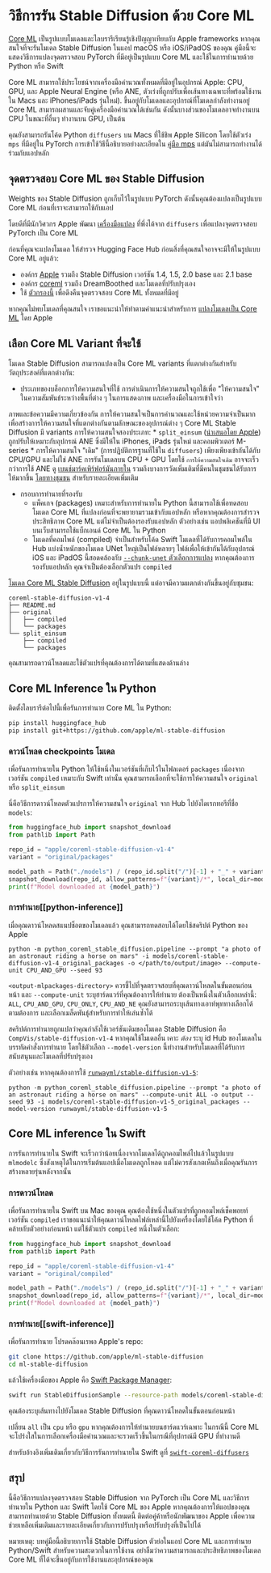 <!--Copyright 2023 The HuggingFace Team. All rights reserved.

Licensed under the Apache License, Version 2.0 (the "License"); you may not use this file except in compliance with
the License. You may obtain a copy of the License at

http://www.apache.org/licenses/LICENSE-2.0

Unless required by applicable law or agreed to in writing, software distributed under the License is distributed on
an "AS IS" BASIS, WITHOUT WARRANTIES OR CONDITIONS OF ANY KIND, either express or implied. See the License for the
specific language governing permissions and limitations under the License.
-->

# วิธีการรัน Stable Diffusion ด้วย Core ML

[Core ML](https://developer.apple.com/documentation/coreml) เป็นรูปแบบโมเดลและไลบรารีเรียนรู้เชิงปัญญาเทียบกับ Apple frameworks หากคุณสนใจที่จะรันโมเดล Stable Diffusion ในแอป macOS หรือ iOS/iPadOS ของคุณ คู่มือนี้จะแสดงวิธีการแปลงจุดตรวจสอบ PyTorch ที่มีอยู่เป็นรูปแบบ Core ML และใช้ในการทำนายด้วย Python หรือ Swift

Core ML สามารถใช้ประโยชน์จากเครื่องมือคำนวณทั้งหมดที่มีอยู่ในอุปกรณ์ Apple: CPU, GPU, และ Apple Neural Engine (หรือ ANE, ตัวเร่งที่ถูกปรับเพื่อเส้นทางเฉพาะที่พร้อมใช้งานใน Macs และ iPhones/iPads รุ่นใหม่). ขึ้นอยู่กับโมเดลและอุปกรณ์ที่โมเดลกำลังทำงานอยู่ Core ML สามารถผสานและจับคู่เครื่องมือคำนวณได้เช่นกัน ดังนั้นบางส่วนของโมเดลอาจทำงานบน CPU ในขณะที่อื่นๆ ทำงานบน GPU, เป็นต้น

<Tip>

คุณยังสามารถรันโค้ด Python `diffusers` บน Macs ที่ใช้ชิพ Apple Silicon โดยใช้ตัวเร่ง `mps` ที่มีอยู่ใน PyTorch การเข้าใช้วิธีนี้อธิบายอย่างละเอียดใน [คู่มือ mps](mps) แต่มันไม่สามารถทำงานได้ร่วมกับแอปหลัก

</Tip>

## จุดตรวจสอบ Core ML ของ Stable Diffusion

Weights ของ Stable Diffusion ถูกเก็บไว้ในรูปแบบ PyTorch ดังนั้นคุณต้องแปลงเป็นรูปแบบ Core ML ก่อนที่เราจะสามารถใช้กับแอป

โดยดีที่มีนักวิศวกร Apple พัฒนา [เครื่องมือแปลง](https://github.com/apple/ml-stable-diffusion#-converting-models-to-core-ml) ที่พึ่งได้จาก `diffusers` เพื่อแปลงจุดตรวจสอบ PyTorch เป็น Core ML

ก่อนที่คุณจะแปลงโมเดล ให้สำรวจ Hugging Face Hub ก่อนสิ่งที่คุณสนใจอาจจะมีให้ในรูปแบบ Core ML อยู่แล้ว:

- องค์กร [Apple](https://huggingface.co/apple) รวมถึง Stable Diffusion เวอร์ชัน 1.4, 1.5, 2.0 base และ 2.1 base
- องค์กร [coreml](https://huggingface.co/coreml) รวมถึง DreamBoothed และโมเดลที่ปรับปรุงเอง
- ใช้ [ตัวกรองนี้](https://huggingface.co/models?pipeline_tag=text-to-image&library=coreml&p=2&sort=likes) เพื่อดึงคืนจุดตรวจสอบ Core ML ทั้งหมดที่มีอยู่

หากคุณไม่พบโมเดลที่คุณสนใจ เราขอแนะนำให้ทำตามคำแนะนำสำหรับการ [แปลงโมเดลเป็น Core ML](https://github.com/apple/ml-stable-diffusion#-converting-models-to-core-ml) โดย Apple

## เลือก Core ML Variant ที่จะใช้

โมเดล Stable Diffusion สามารถแปลงเป็น Core ML variants ที่แตกต่างกันสำหรับวัตถุประสงค์ที่แตกต่างกัน:

- ประเภทของบล็อกการให้ความสนใจที่ใช้ การดำเนินการให้ความสนใจถูกใช้เพื่อ "ให้ความสนใจ" ในความสัมพันธ์ระหว่างพื้นที่ต่าง ๆ ในการแสดงภาพ และเครื่องมือในการเข้าใจว่า

ภาพและข้อความมีความเกี่ยวข้องกัน การให้ความสนใจเป็นการคำนวณและใช้หน่วยความจำเป็นมาก เพื่อสร้างการให้ความสนใจที่แตกต่างกันตามลักษณะของอุปกรณ์ต่าง ๆ Core ML Stable Diffusion มี variants การให้ความสนใจสองประเภท:
    * `split_einsum` ([นำเสนอโดย Apple](https://machinelearning.apple.com/research/neural-engine-transformers)) ถูกปรับให้เหมาะกับอุปกรณ์ ANE ซึ่งมีให้ใน iPhones, iPads รุ่นใหม่ และคอมพิวเตอร์ M-series
    * การให้ความสนใจ "เดิม" (การปฏิบัติการฐานที่ใช้ใน `diffusers`) เพียงเพียงเข้ากันได้กับ CPU/GPU และไม่ใช่ ANE การรันโมเดลบน CPU + GPU โดยใช้ `การให้ความสนใจเดิม` อาจจะเร็วกว่าการใช้ ANE ดู [เบนช์มาร์คเพิร์ฟอร์มันภายใน](https://huggingface.co/blog/fast-mac-diffusers#performance-benchmarks) รวมถึงบางการวัดเพิ่มเติมที่มีคนในชุมชนได้รับการให้มากขึ้น [โดยทางชุมชน](https://github.com/huggingface/swift-coreml-diffusers/issues/31) สำหรับรายละเอียดเพิ่มเติม

- กรอบการทำนายที่รองรับ
    * แพ็คเกจ (packages) เหมาะสำหรับการทำนายใน Python นี้สามารถใช้เพื่อทดสอบโมเดล Core ML ที่แปลงก่อนที่จะพยายามรวมเข้ากับแอปหลัก หรือหากคุณต้องการสำรวจประสิทธิภาพ Core ML แต่ไม่จำเป็นต้องรองรับแอปหลัก ตัวอย่างเช่น แอปพลิเคชันที่มี UI บนเว็บสามารถใช้แบ็กเอนด์ Core ML ใน Python
    * โมเดลที่คอมไพล์ (compiled) จำเป็นสำหรับโค้ด Swift โมเดลที่ได้รับการคอมไพล์ใน Hub แบ่งน้ำหนักของโมเดล UNet ใหญ่เป็นไฟล์หลายๆ ไฟล์เพื่อให้เข้ากันได้กับอุปกรณ์ iOS และ iPadOS นี้สอดคล้องกับ [`--chunk-unet` ตัวเลือกการแปลง](https://github.com/apple/ml-stable-diffusion#-converting-models-to-core-ml) หากคุณต้องการรองรับแอปหลัก คุณจำเป็นต้องเลือกตัวแปร `compiled`

[โมเดล Core ML Stable Diffusion](https://huggingface.co/apple/coreml-stable-diffusion-v1-4/tree/main) อยู่ในรูปแบบนี้ แต่อาจมีความแตกต่างกันขึ้นอยู่กับชุมชน:

```
coreml-stable-diffusion-v1-4
├── README.md
├── original
│   ├── compiled
│   └── packages
└── split_einsum
    ├── compiled
    └── packages
```

คุณสามารถดาวน์โหลดและใช้ตัวแปรที่คุณต้องการได้ตามที่แสดงด้านล่าง

## Core ML Inference ใน Python

ติดตั้งไลบรารีต่อไปนี้เพื่อรันการทำนาย Core ML ใน Python:

```bash
pip install huggingface_hub
pip install git+https://github.com/apple/ml-stable-diffusion
```

### ดาวน์โหลด checkpoints โมเดล

เพื่อรันการทำนายใน Python ให้ใช้หนึ่งในเวอร์ชันที่เก็บไว้ในโฟลเดอร์ `packages` เนื่องจากเวอร์ชัน `compiled` เหมาะกับ Swift เท่านั้น คุณสามารถเลือกที่จะใช้การให้ความสนใจ `original` หรือ `split_einsum`

นี่คือวิธีการดาวน์โหลดตัวแปรการให้ความสนใจ `original` จาก Hub ไปยังไดเรกทอรีที่ชื่อ `models`:

```Python
from huggingface_hub import snapshot_download
from pathlib import Path

repo_id = "apple/coreml-stable-diffusion-v1-4"
variant = "original/packages"

model_path = Path("./models") / (repo_id.split("/")[-1] + "_" + variant.replace("/", "_"))
snapshot_download(repo_id, allow_patterns=f"{variant}/*", local_dir=model_path, local_dir_use_symlinks=False)
print(f"Model downloaded at {model_path}")
```

### การทำนาย[[python-inference]]

เมื่อคุณดาวน์โหลดสแนปช็อตของโมเดลแล้ว คุณสามารถทดสอบได้โดยใช้สคริปต์ Python ของ Apple

```shell
python -m python_coreml_stable_diffusion.pipeline --prompt "a photo of an astronaut riding a horse on mars" -i models/coreml-stable-diffusion-v1-4_original_packages -o </path/to/output/image> --compute-unit CPU_AND_GPU --seed 93
```

`<output-mlpackages-directory>` ควรชี้ไปที่จุดตรวจสอบที่คุณดาวน์โหลดในขั้นตอนก่อนหน้า และ `--compute-unit` ระบุฮาร์ดแวร์ที่คุณต้องการให้ทำนาย ต้องเป็นหนึ่งในตัวเลือกเหล่านี้: `ALL`, `CPU_AND_GPU`, `CPU_ONLY`, `CPU_AND_NE` คุณยังสามารถระบุเส้นทางเอาท์พุททางเลือกได้ตามต้องการ และเลือกเมล็ดพันธุ์สำหรับการทำให้เล่นซ้ำได้

สคริปต์การทำนายถูกแปลว่าคุณกำลังใช้เวอร์ชันเดิมของโมเดล Stable Diffusion คือ `CompVis/stable-diffusion-v1-4` หากคุณใช้โมเดลอื่น เคาะ *ต้อง* ระบุ id Hub ของโมเดลในบรรทัดคำสั่งการทำนาย โดยใช้ตัวเลือก `--model-version` นี้ทำงานสำหรับโมเดลที่ได้รับการสนับสนุนและโมเดลที่ปรับปรุงเอง

ตัวอย่างเช่น หากคุณต้องการใช้ [`runwayml/stable-diffusion-v1-5`](https://huggingface.co/runwayml/stable-diffusion-v1-5):

```shell
python -m python_coreml_stable_diffusion.pipeline --prompt "a photo of an astronaut riding a horse on mars" --compute-unit ALL -o output --seed 93 -i models/coreml-stable-diffusion-v1-5_original_packages --model-version runwayml/stable-diffusion-v1-5
```

## Core ML inference ใน Swift

การรันการทำนายใน Swift จะเร็วกว่าน้อยเนื่องจากโมเดลได้ถูกคอมไพล์ไปแล้วในรูปแบบ `mlmodelc` ซึ่งสังเหตุได้ในการเริ่มต้นแอปเมื่อโมเดลถูกโหลด แต่ไม่ควรสังเกตเห็นถึงเมื่อคุณรันการสร้างหลายรุ่นหลังจากนั้น

### การดาวน์โหลด

เพื่อรันการทำนายใน Swift บน Mac ของคุณ คุณต้องใช้หนึ่งในตัวแปรที่ถูกคอมไพล์เช็คพอยท์เวอร์ชัน `compiled` เราขอแนะนำให้คุณดาวน์โหลดไฟล์เหล่านี้ไปยังเครื่องโดยใช้โค้ด Python ที่คล้ายกับตัวอย่างก่อนหน้า แต่ใช้ตัวแปร `compiled` หนึ่งในตัวเลือก:

```Python
from huggingface_hub import snapshot_download
from pathlib import Path

repo_id = "apple/coreml-stable-diffusion-v1-4"
variant = "original/compiled"

model_path = Path("./models") / (repo_id.split("/")[-1] + "_" + variant.replace("/", "_"))
snapshot_download(repo_id, allow_patterns=f"{variant}/*", local_dir=model_path, local_dir_use_symlinks=False)
print(f"Model downloaded at {model_path}")
```

### การทำนาย[[swift-inference]]

เพื่อรันการทำนาย โปรดคล๊อนเรพอ Apple's repo:

```bash
git clone https://github.com/apple/ml-stable-diffusion
cd ml-stable-diffusion
```

แล้วใช้เครื่องมือของ Apple คือ [Swift Package Manager](https://www.swift.org/package-manager/#):

```bash
swift run StableDiffusionSample --resource-path models/coreml-stable-diffusion-v1-4_original_compiled --compute-units all "a photo of an astronaut riding a horse on mars"
```

คุณต้องระบุเส้นทางไปยังโมเดล Stable Diffusion ที่คุณดาวน์โหลดในขั้นตอนก่อนหน้า

เปลี่ยน `all` เป็น `cpu` หรือ `gpu` หากคุณต้องการให้ทำนายบนฮาร์ดแวร์เฉพาะ ในกรณีนี้ Core ML จะโปร่งใสในการเลือกเครื่องมือคำนวณและจะรวดเร็วขึ้นในกรณีที่อุปกรณ์มี GPU ที่ทำงานดี

สำหรับอ้างอิงเพิ่มเติมเกี่ยวกับวิธีการรันการทำนายใน Swift ดูที่ [`swift-coreml-diffusers`](https://github.com/huggingface/swift-coreml-diffusers)

## สรุป

นี้คือวิธีการแปลงจุดตรวจสอบ Stable Diffusion จาก PyTorch เป็น Core ML และวิธีการทำนายใน Python และ Swift โดยใช้ Core ML ของ Apple หากคุณต้องการให้แอปของคุณสามารถทำนายด้วย Stable Diffusion ทั้งหมดนี้ ติดต่อคู่ค้าหรือนักพัฒนาของ Apple เพื่อความช่วยเหลือเพิ่มเติมและรายละเอียดเกี่ยวกับการปรับปรุงหรือปรับปรุงที่เป็นไปได้

หมายเหตุ: บทคู่มือนี้อธิบายการใช้ Stable Diffusion ตัวย่อในแอป Core ML และการทำนาย Python/Swift สำหรับความสะดวกในการใช้งาน อย่าลืมว่าความสามารถและประสิทธิภาพของโมเดล Core ML ที่ได้จะขึ้นอยู่กับการใช้งานและอุปกรณ์ของคุณ